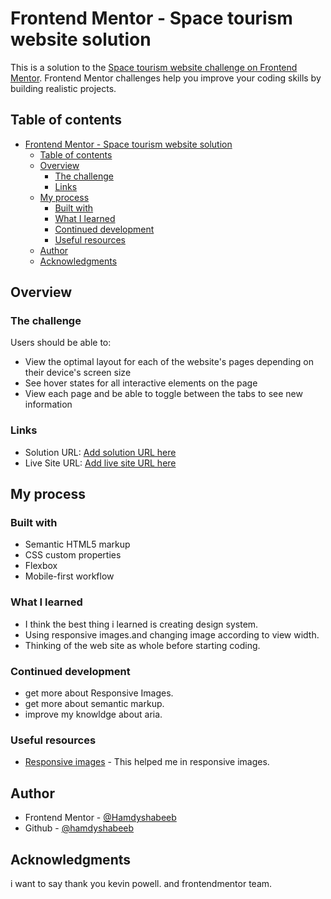 # Frontend Mentor - Space tourism website solution

This is a solution to the [Space tourism website challenge on Frontend Mentor](https://www.frontendmentor.io/challenges/space-tourism-multipage-website-gRWj1URZ3). Frontend Mentor challenges help you improve your coding skills by building realistic projects.

## Table of contents

- [Frontend Mentor - Space tourism website solution](#frontend-mentor---space-tourism-website-solution)
  - [Table of contents](#table-of-contents)
  - [Overview](#overview)
    - [The challenge](#the-challenge)
    - [Links](#links)
  - [My process](#my-process)
    - [Built with](#built-with)
    - [What I learned](#what-i-learned)
    - [Continued development](#continued-development)
    - [Useful resources](#useful-resources)
  - [Author](#author)
  - [Acknowledgments](#acknowledgments)

## Overview

### The challenge

Users should be able to:

- View the optimal layout for each of the website's pages depending on their device's screen size
- See hover states for all interactive elements on the page
- View each page and be able to toggle between the tabs to see new information

### Links

- Solution URL: [Add solution URL here](https://github.com/Hamdyshabeeb/Space-travel-website)
- Live Site URL: [Add live site URL here](https://your-live-site-url.com)

## My process

### Built with

- Semantic HTML5 markup
- CSS custom properties
- Flexbox
- Mobile-first workflow

### What I learned

- I think the best thing i learned is creating design system.
- Using responsive images.and changing image according to view width.
- Thinking of the web site as whole before starting coding.

### Continued development

- get more about Responsive Images.
- get more about semantic markup.
- improve my knowldge about aria.

### Useful resources

- [Responsive images](https://imagekit.io/responsive-images/?utm_source=pocket_mylist#chapter-5---srcset-with-sizes) - This helped me in responsive images.

## Author

- Frontend Mentor - [@Hamdyshabeeb](https://www.frontendmentor.io/profile/Hamdyshabeeb)
- Github - [@hamdyshabeeb](https://github.com/Hamdyshabeeb)

## Acknowledgments

i want to say thank you kevin powell. and frontendmentor team.
